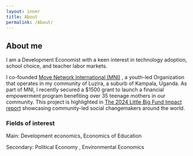 ```yaml
---
layout: inner
title: About
permalink: /About/
---
```


## About me
I am a Development Economist with a keen interest in technology adoption, school choice, and teacher labor markets. 

I co-founded  [Move Network International (MNI)](https://www.moveinternational.org/) , a youth-led Organization that operates in my community of  Luzira, a suburb of Kampala, Uganda. As part of MNI, I recently secured a $1500 grant to launch a financial empowerment program benefiting over 35 teenage mothers in our community. This project is highlighted in   [The 2024 Little Big Fund Impact report](https://www.littlebig.fund/s/LBF-Impact-Report-Presentation-1.pdf) showcasing community-led social changemakers around the world.


### Fields of interest
Main: Development economics, Economics of Education 

Secondary: Political Economy , Environmental Economics 
